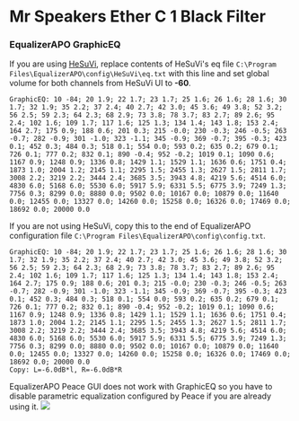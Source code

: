 # Mr Speakers Ether C 1 Black Filter
### EqualizerAPO GraphicEQ
If you are using [HeSuVi](https://sourceforge.net/projects/hesuvi/), replace contents of HeSuVi's eq file `C:\Program Files\EqualizerAPO\config\HeSuVi\eq.txt` with this line and set global volume for both channels from HeSuVi UI to **-60**.
```
GraphicEQ: 10 -84; 20 1.9; 22 1.7; 23 1.7; 25 1.6; 26 1.6; 28 1.6; 30 1.7; 32 1.9; 35 2.2; 37 2.4; 40 2.7; 42 3.0; 45 3.6; 49 3.8; 52 3.2; 56 2.5; 59 2.3; 64 2.3; 68 2.9; 73 3.8; 78 3.7; 83 2.7; 89 2.6; 95 2.4; 102 1.6; 109 1.7; 117 1.6; 125 1.3; 134 1.4; 143 1.8; 153 2.4; 164 2.7; 175 0.9; 188 0.6; 201 0.3; 215 -0.0; 230 -0.3; 246 -0.5; 263 -0.7; 282 -0.9; 301 -1.0; 323 -1.1; 345 -0.9; 369 -0.7; 395 -0.3; 423 0.1; 452 0.3; 484 0.3; 518 0.1; 554 0.0; 593 0.2; 635 0.2; 679 0.1; 726 0.1; 777 0.2; 832 0.1; 890 -0.4; 952 -0.2; 1019 0.1; 1090 0.6; 1167 0.9; 1248 0.9; 1336 0.8; 1429 1.1; 1529 1.1; 1636 0.6; 1751 0.4; 1873 1.0; 2004 1.2; 2145 1.1; 2295 1.5; 2455 1.3; 2627 1.5; 2811 1.7; 3008 2.2; 3219 2.2; 3444 2.4; 3685 3.5; 3943 4.8; 4219 5.6; 4514 6.0; 4830 6.0; 5168 6.0; 5530 6.0; 5917 5.9; 6331 5.5; 6775 3.9; 7249 1.3; 7756 0.3; 8299 0.0; 8880 0.0; 9502 0.0; 10167 0.0; 10879 0.0; 11640 0.0; 12455 0.0; 13327 0.0; 14260 0.0; 15258 0.0; 16326 0.0; 17469 0.0; 18692 0.0; 20000 0.0
```
If you are not using HeSuVi, copy this to the end of EqualizerAPO configuration file `C:\Program Files\EqualizerAPO\config\config.txt`.
```
GraphicEQ: 10 -84; 20 1.9; 22 1.7; 23 1.7; 25 1.6; 26 1.6; 28 1.6; 30 1.7; 32 1.9; 35 2.2; 37 2.4; 40 2.7; 42 3.0; 45 3.6; 49 3.8; 52 3.2; 56 2.5; 59 2.3; 64 2.3; 68 2.9; 73 3.8; 78 3.7; 83 2.7; 89 2.6; 95 2.4; 102 1.6; 109 1.7; 117 1.6; 125 1.3; 134 1.4; 143 1.8; 153 2.4; 164 2.7; 175 0.9; 188 0.6; 201 0.3; 215 -0.0; 230 -0.3; 246 -0.5; 263 -0.7; 282 -0.9; 301 -1.0; 323 -1.1; 345 -0.9; 369 -0.7; 395 -0.3; 423 0.1; 452 0.3; 484 0.3; 518 0.1; 554 0.0; 593 0.2; 635 0.2; 679 0.1; 726 0.1; 777 0.2; 832 0.1; 890 -0.4; 952 -0.2; 1019 0.1; 1090 0.6; 1167 0.9; 1248 0.9; 1336 0.8; 1429 1.1; 1529 1.1; 1636 0.6; 1751 0.4; 1873 1.0; 2004 1.2; 2145 1.1; 2295 1.5; 2455 1.3; 2627 1.5; 2811 1.7; 3008 2.2; 3219 2.2; 3444 2.4; 3685 3.5; 3943 4.8; 4219 5.6; 4514 6.0; 4830 6.0; 5168 6.0; 5530 6.0; 5917 5.9; 6331 5.5; 6775 3.9; 7249 1.3; 7756 0.3; 8299 0.0; 8880 0.0; 9502 0.0; 10167 0.0; 10879 0.0; 11640 0.0; 12455 0.0; 13327 0.0; 14260 0.0; 15258 0.0; 16326 0.0; 17469 0.0; 18692 0.0; 20000 0.0
Copy: L=-6.0dB*l, R=-6.0dB*R
```
EqualizerAPO Peace GUI does not work with GraphicEQ so you have to disable parametric equalization configured by Peace if you are already using it.
![](https://raw.githubusercontent.com/jaakkopasanen/AutoEq/master/results/Innerfidelity%202017/innerfidelity/onear/Mr%20Speakers%20Ether%20C%201%20Black%20Filter/Mr%20Speakers%20Ether%20C%201%20Black%20Filter.png)
